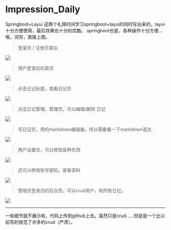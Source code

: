 # Impression_Daily
Springboot+Layui
这两个礼拜时间学习springboot+layui的同时写出来的，layui十分方便使用，最后效果也十分的炫酷。 springboot也是，各种操作十分方便...唉，词穷，直接上图。

>登录页 / 注册页类似

![](http://p6jpvwsnk.bkt.clouddn.com/18-6-21/63427673.jpg)

>用户登录后的首页

![](http://p6jpvwsnk.bkt.clouddn.com/18-6-21/68269654.jpg)

>点击日记标题，查看日记页

![](http://p6jpvwsnk.bkt.clouddn.com/18-6-21/54779000.jpg)

>点击日记管理，管理页，可以编辑/删除 日记

![](http://p6jpvwsnk.bkt.clouddn.com/18-6-21/8007536.jpg)

>写日记页，用的markdown编辑器，所以需要看一下markdown语法

![](http://p6jpvwsnk.bkt.clouddn.com/18-6-21/78573269.jpg)

>用户设置页，可以修改各种东西

![](http://p6jpvwsnk.bkt.clouddn.com/18-6-21/17712522.jpg)

>还可以修改账号密码，查看资料

![](http://p6jpvwsnk.bkt.clouddn.com/18-6-21/93817013.jpg)

>管理员登录后的后台页，可以crud用户，和所有日记。

![](http://p6jpvwsnk.bkt.clouddn.com/18-6-21/37028929.jpg)


---

一些细节就不展示啦，代码上传到github上去。虽然只是crud......但是是一个比以前写的规范了许多的crud（严肃）。 
